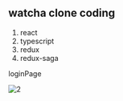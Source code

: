 <h2>watcha clone coding</h2>

1. react
2. typescript
3. redux
4. redux-saga

loginPage

![2](https://user-images.githubusercontent.com/53888108/133977001-d9587bc1-acac-41f7-92f4-3b4d5e60542a.jpg)
